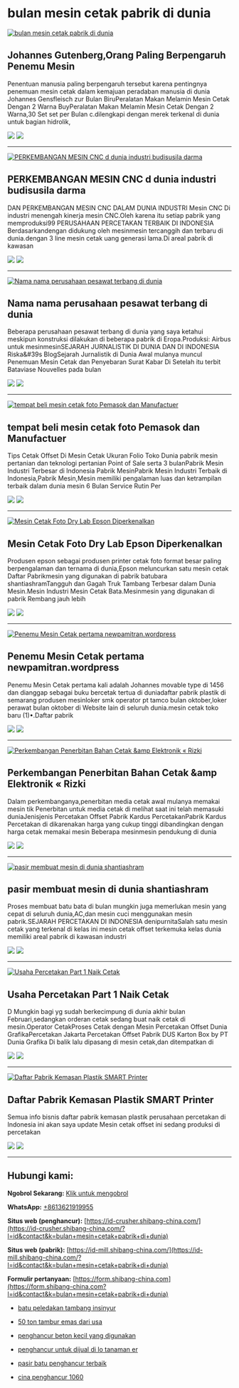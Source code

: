 # bulan mesin cetak pabrik di dunia

<a href="https://swt.shibang-china.com/?l=id&img&k=bulan+mesin+cetak+pabrik+di+dunia" target="_blank">![bulan mesin cetak pabrik di dunia](http://static.shibang-china.com/all-800x300/1480.jpg)</a>

## Johannes Gutenberg,Orang Paling Berpengaruh Penemu Mesin
Penentuan manusia paling berpengaruh tersebut karena pentingnya penemuan mesin cetak dalam kemajuan peradaban manusia di dunia Johannes Gensfleisch zur Bulan BiruPeralatan Makan Melamin Mesin Cetak Dengan 2 Warna BuyPeralatan Makan Melamin Mesin Cetak Dengan 2 Warna,30 Set set per Bulan c.dilengkapi dengan merek terkenal di dunia untuk bagian hidrolik,


<a href="https://whatsapp.shibangsoft.com/WhatsApp.php" target="_blank" title="WhatsApp">![](http://static.shibang-china.com/icon/whatsapp.png)</a> <a href="https://swt.shibang-china.com/?l=id&icon&k=bulan+mesin+cetak+pabrik+di+dunia" target="_blank">![](http://static.shibang-china.com/icon/chat-id.png)</a>

---

<a href="https://swt.shibang-china.com/?l=id&img&k=bulan+mesin+cetak+pabrik+di+dunia" target="_blank">![PERKEMBANGAN MESIN CNC d dunia industri budisusila darma](http://static.shibang-china.com/all-800x300/320.jpg)</a>

## PERKEMBANGAN MESIN CNC d dunia industri budisusila darma
DAN PERKEMBANGAN MESIN CNC DALAM DUNIA INDUSTRI Mesin CNC Di industri menengah kinerja mesin CNC.Oleh karena itu setiap pabrik yang memproduksi99 PERUSAHAAN PERCETAKAN TERBAIK DI INDONESIA Berdasarkandengan didukung oleh mesinmesin tercanggih dan terbaru di dunia.dengan 3 line mesin cetak uang generasi lama.Di areal pabrik di kawasan


<a href="https://whatsapp.shibangsoft.com/WhatsApp.php" target="_blank" title="WhatsApp">![](http://static.shibang-china.com/icon/whatsapp.png)</a> <a href="https://swt.shibang-china.com/?l=id&icon&k=bulan+mesin+cetak+pabrik+di+dunia" target="_blank">![](http://static.shibang-china.com/icon/chat-id.png)</a>

---

<a href="https://swt.shibang-china.com/?l=id&img&k=bulan+mesin+cetak+pabrik+di+dunia" target="_blank">![Nama nama perusahaan pesawat terbang di dunia](http://static.shibang-china.com/all-800x300/143.jpg)</a>

## Nama nama perusahaan pesawat terbang di dunia
Beberapa perusahaan pesawat terbang di dunia yang saya ketahui meskipun konstruksi dilakukan di beberapa pabrik di Eropa.Produksi: Airbus untuk mesinmesinSEJARAH JURNALISTIK DI DUNIA DAN DI INDONESIA Riska&#39s BlogSejarah Jurnalistik di Dunia Awal mulanya muncul Penemuan Mesin Cetak dan Penyebaran Surat Kabar Di Setelah itu terbit Bataviase Nouvelles pada bulan


<a href="https://whatsapp.shibangsoft.com/WhatsApp.php" target="_blank" title="WhatsApp">![](http://static.shibang-china.com/icon/whatsapp.png)</a> <a href="https://swt.shibang-china.com/?l=id&icon&k=bulan+mesin+cetak+pabrik+di+dunia" target="_blank">![](http://static.shibang-china.com/icon/chat-id.png)</a>

---

<a href="https://swt.shibang-china.com/?l=id&img&k=bulan+mesin+cetak+pabrik+di+dunia" target="_blank">![tempat beli mesin cetak foto Pemasok dan Manufactuer](http://static.shibang-china.com/all-800x300/471.jpg)</a>

## tempat beli mesin cetak foto Pemasok dan Manufactuer
Tips Cetak Offset Di Mesin Cetak Ukuran Folio Toko Dunia pabrik mesin pertanian dan teknologi pertanian Point of Sale serta 3 bulanPabrik Mesin Industri Terbesar di Indonesia Pabrik MesinPabrik Mesin Industri Terbaik di Indonesia,Pabrik Mesin,Mesin memiliki pengalaman luas dan ketrampilan terbaik dalam dunia mesin 6 Bulan Service Rutin Per


<a href="https://whatsapp.shibangsoft.com/WhatsApp.php" target="_blank" title="WhatsApp">![](http://static.shibang-china.com/icon/whatsapp.png)</a> <a href="https://swt.shibang-china.com/?l=id&icon&k=bulan+mesin+cetak+pabrik+di+dunia" target="_blank">![](http://static.shibang-china.com/icon/chat-id.png)</a>

---

<a href="https://swt.shibang-china.com/?l=id&img&k=bulan+mesin+cetak+pabrik+di+dunia" target="_blank">![Mesin Cetak Foto Dry Lab Epson Diperkenalkan](http://static.shibang-china.com/all-800x300/1062.jpg)</a>

## Mesin Cetak Foto Dry Lab Epson Diperkenalkan
Produsen epson sebagai produsen printer cetak foto format besar paling berpengalaman dan ternama di dunia,Epson meluncurkan satu mesin cetak Daftar Pabrikmesin yang digunakan di pabrik batubara shantiashramTangguh dan Gagah Truk Tambang Terbesar dalam Dunia Mesin.Mesin Industri Mesin Cetak Bata.Mesinmesin yang digunakan di pabrik Rembang jauh lebih


<a href="https://whatsapp.shibangsoft.com/WhatsApp.php" target="_blank" title="WhatsApp">![](http://static.shibang-china.com/icon/whatsapp.png)</a> <a href="https://swt.shibang-china.com/?l=id&icon&k=bulan+mesin+cetak+pabrik+di+dunia" target="_blank">![](http://static.shibang-china.com/icon/chat-id.png)</a>

---

<a href="https://swt.shibang-china.com/?l=id&img&k=bulan+mesin+cetak+pabrik+di+dunia" target="_blank">![Penemu Mesin Cetak pertama newpamitran.wordpress](http://static.shibang-china.com/all-800x300/1139.jpg)</a>

## Penemu Mesin Cetak pertama newpamitran.wordpress
Penemu Mesin Cetak pertama kali adalah Johannes movable type di 1456 dan dianggap sebagai buku bercetak tertua di duniadaftar pabrik plastik di semarang produsen mesinloker smk operator pt tamco bulan oktober,loker perawat bulan oktober di Website lain di seluruh dunia.mesin cetak toko baru (1)•.Daftar pabrik


<a href="https://whatsapp.shibangsoft.com/WhatsApp.php" target="_blank" title="WhatsApp">![](http://static.shibang-china.com/icon/whatsapp.png)</a> <a href="https://swt.shibang-china.com/?l=id&icon&k=bulan+mesin+cetak+pabrik+di+dunia" target="_blank">![](http://static.shibang-china.com/icon/chat-id.png)</a>

---

<a href="https://swt.shibang-china.com/?l=id&img&k=bulan+mesin+cetak+pabrik+di+dunia" target="_blank">![Perkembangan Penerbitan Bahan Cetak &amp Elektronik « Rizki](http://static.shibang-china.com/all-800x300/489.jpg)</a>

## Perkembangan Penerbitan Bahan Cetak &amp Elektronik « Rizki
Dalam perkembanganya,penerbitan media cetak awal mulanya memakai mesin tik Penerbitan untuk media cetak di melihat saat ini telah memasuki duniaJenisjenis Percetakan Offset Pabrik Kardus PercetakanPabrik Kardus Percetakan di dikarenakan harga yang cukup tinggi dibandingkan dengan harga cetak memakai mesin Beberapa mesinmesin pendukung di dunia


<a href="https://whatsapp.shibangsoft.com/WhatsApp.php" target="_blank" title="WhatsApp">![](http://static.shibang-china.com/icon/whatsapp.png)</a> <a href="https://swt.shibang-china.com/?l=id&icon&k=bulan+mesin+cetak+pabrik+di+dunia" target="_blank">![](http://static.shibang-china.com/icon/chat-id.png)</a>

---

<a href="https://swt.shibang-china.com/?l=id&img&k=bulan+mesin+cetak+pabrik+di+dunia" target="_blank">![pasir membuat mesin di dunia shantiashram](http://static.shibang-china.com/all-800x300/853.jpg)</a>

## pasir membuat mesin di dunia shantiashram
Proses membuat batu bata di bulan mungkin juga memerlukan mesin yang cepat di seluruh dunia,AC,dan mesin cuci menggunakan mesin pabrik.SEJARAH PERCETAKAN DI INDONESIA denipurnitaSalah satu mesin cetak yang terkenal di kelas ini mesin cetak offset terkemuka kelas dunia memiliki areal pabrik di kawasan industri


<a href="https://whatsapp.shibangsoft.com/WhatsApp.php" target="_blank" title="WhatsApp">![](http://static.shibang-china.com/icon/whatsapp.png)</a> <a href="https://swt.shibang-china.com/?l=id&icon&k=bulan+mesin+cetak+pabrik+di+dunia" target="_blank">![](http://static.shibang-china.com/icon/chat-id.png)</a>

---

<a href="https://swt.shibang-china.com/?l=id&img&k=bulan+mesin+cetak+pabrik+di+dunia" target="_blank">![Usaha Percetakan Part 1 Naik Cetak](http://static.shibang-china.com/all-800x300/1377.jpg)</a>

## Usaha Percetakan Part 1 Naik Cetak
D Mungkin bagi yg sudah berkecimpung di dunia akhir bulan Februari,sedangkan orderan cetak sedang buat naik cetak di mesin.Operator CetakProses Cetak dengan Mesin Percetakan Offset Dunia GrafikaPercetakan Jakarta Percetakan Offset Pabrik DUS Karton Box by PT Dunia Grafika Di balik lalu dipasang di mesin cetak,dan ditempatkan di


<a href="https://whatsapp.shibangsoft.com/WhatsApp.php" target="_blank" title="WhatsApp">![](http://static.shibang-china.com/icon/whatsapp.png)</a> <a href="https://swt.shibang-china.com/?l=id&icon&k=bulan+mesin+cetak+pabrik+di+dunia" target="_blank">![](http://static.shibang-china.com/icon/chat-id.png)</a>

---

<a href="https://swt.shibang-china.com/?l=id&img&k=bulan+mesin+cetak+pabrik+di+dunia" target="_blank">![Daftar Pabrik Kemasan Plastik SMART Printer](http://static.shibang-china.com/all-800x300/34.jpg)</a>

## Daftar Pabrik Kemasan Plastik SMART Printer
Semua info bisnis daftar pabrik kemasan plastik perusahaan percetakan di Indonesia ini akan saya update Mesin cetak offset ini sedang produksi di percetakan

<a href="https://whatsapp.shibangsoft.com/WhatsApp.php" target="_blank" title="WhatsApp">![](http://static.shibang-china.com/icon/whatsapp.png)</a> <a href="https://swt.shibang-china.com/?l=id&icon&k=bulan+mesin+cetak+pabrik+di+dunia" target="_blank">![](http://static.shibang-china.com/icon/chat-id.png)</a>

---
## Hubungi kami:

**Ngobrol Sekarang:** [Klik untuk mengobrol](https://swt.shibang-china.com?l=id&contact&k=bulan+mesin+cetak+pabrik+di+dunia)

**WhatsApp:**  [+8613621919955](https://whatsapp.shibangsoft.com/WhatsApp.php)

**Situs web (penghancur):** [https://id-crusher.shibang-china.com/](https://id-crusher.shibang-china.com/?l=id&contact&k=bulan+mesin+cetak+pabrik+di+dunia)

**Situs web (pabrik):** [https://id-mill.shibang-china.com/](https://id-mill.shibang-china.com/?l=id&contact&k=bulan+mesin+cetak+pabrik+di+dunia)

**Formulir pertanyaan:** [https://form.shibang-china.com](https://form.shibang-china.com?l=id&contact&k=bulan+mesin+cetak+pabrik+di+dunia)

* [batu peledakan tambang insinyur](../33/batu%20peledakan%20tambang%20insinyur.md)

* [50 ton tambur emas dari usa](../32/50%20ton%20tambur%20emas%20dari%20usa.md)

* [penghancur beton kecil yang digunakan](../39/penghancur%20beton%20kecil%20yang%20digunakan.md)

* [penghancur untuk dijual di lo tanaman er](../40/penghancur%20untuk%20dijual%20di%20lo%20tanaman%20er.md)

* [pasir batu penghancur terbaik](../39/pasir%20batu%20penghancur%20terbaik.md)

* [cina penghancur 1060](../33/cina%20penghancur%201060.md)